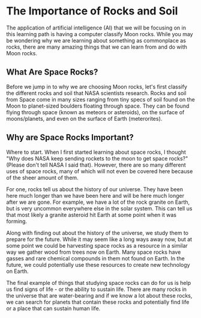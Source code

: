 # The Importance of Rocks and Soil

The application of artificial intelligence (AI) that we will be focusing on in this learning path is having a computer classify Moon rocks. While you may be wondering why we are learning about something as commonplace as rocks, there are many amazing things that we can learn from and do with Moon rocks.

## What Are Space Rocks?

Before we jump in to why we are choosing Moon rocks, let's first classify the different rocks and soil that NASA scientists research. Rocks and soil from Space come in many sizes ranging from tiny specs of soil found on the Moon to planet-sized boulders floating through space. They can  be found flying through space (known as meteors or asteroids), on the surface of moons/planets, and even on the surface of Earth (meterorites). 

## Why are Space Rocks Important?

Where to start. When I first started learning about space rocks, I thought "Why does NASA keep sending rockets to the moon to get space rocks?" (Please don't tell NASA I said that). However, there are so many different uses of space rocks, many of which will not even be covered here because of the sheer amount of them.

For one, rocks tell us about the history of our universe. They have been here much longer than we have been here and will be here much longer after we are gone. For example, we have a lot of the rock granite on Earth, but is very uncommon everywhere else in the solar system. This can tell us that most likely a granite asteroid hit Earth at some point when it was forming.

Along with finding out about the history of the universe, we study them to prepare for the future. While it may seem like a long ways away now, but at some point we could be harvesting space rocks as a resource in a similar way we gather wood from trees now on Earth. Many space rocks have gasses and rare chemical compounds in them not found on Earth. In the future, we could potentially use these resources to create new technology on Earth.

The final example of things that studying space rocks can do for us is help us find signs of life - or the ability to sustain life. There are many rocks in the universe that are water-bearing and if we know a lot about these rocks, we can search for planets that contain these rocks and potentially find life or a place that can sustain human life.
